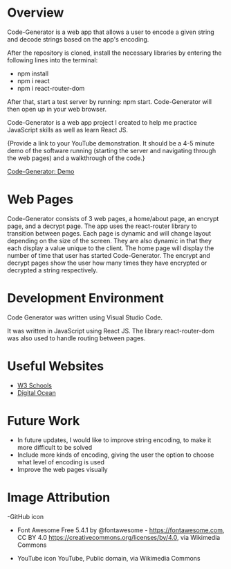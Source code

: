 # Overview

Code-Generator is a web app that allows a user to encode a given string and decode strings based on the app's encoding.

After the repository is cloned, install the necessary libraries by entering the following lines into the terminal:

- npm install
- npm i react
- npm i react-router-dom

After that, start a test server by running: npm start.
Code-Generator will then open up in your web browser.

Code-Generator is a web app project I created to help me practice JavaScript skills as well as learn React JS.

{Provide a link to your YouTube demonstration. It should be a 4-5 minute demo of the software running (starting the server and navigating through the web pages) and a walkthrough of the code.}

[Code-Generator: Demo](http://youtube.link.goes.here)

# Web Pages

Code-Generator consists of 3 web pages, a home/about page, an encrypt page, and a decrypt page. The app uses the react-router library to transition between pages. Each page is dynamic and will change layout depending on the size of the screen. They are also dynamic in that they each display a value unique to the client. The home page will display the number of time that user has started Code-Generator. The encrypt and decrypt pages show the user how many times they have encrypted or decrypted a string respectively.

# Development Environment

Code Generator was written using Visual Studio Code.

It was written in JavaScript using React JS.
The library react-router-dom was also used to handle routing between pages.

# Useful Websites

- [W3 Schools](https://www.w3schools.com/js/js_classes.asp)
- [Digital Ocean](https://www.digitalocean.com/community/tutorials/how-to-encode-and-decode-strings-with-base64-in-javascript)

# Future Work

- In future updates, I would like to improve string encoding, to make it more difficult to be solved
- Include more kinds of encoding, giving the user the option to choose what level of encoding is used
- Improve the web pages visually

# Image Attribution

-GitHub icon

- Font Awesome Free 5.4.1 by @fontawesome - https://fontawesome.com, CC BY 4.0 https://creativecommons.org/licenses/by/4.0, via Wikimedia Commons

- YouTube icon
  YouTube, Public domain, via Wikimedia Commons
